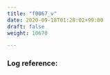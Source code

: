 ```yaml
---
title: "f0067_v"
date: 2020-09-18T01:28:02+99:00
draft: false
weight: 10670

---
```


### Log reference: <no value>

```
